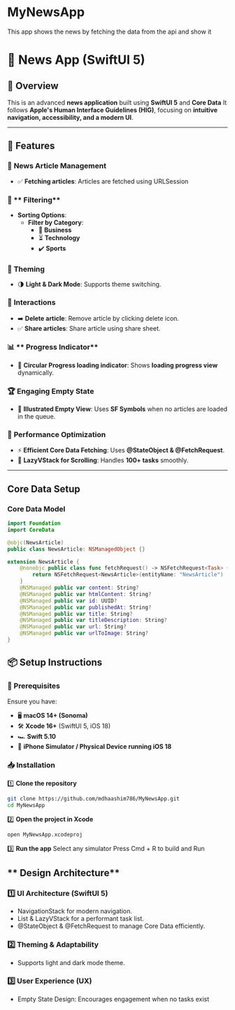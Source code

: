 # MyNewsApp

This app shows the news by fetching the data from the api and show it
# 📌 News App (SwiftUI 5)

## 📖 Overview
This is an advanced **news application** built using **SwiftUI 5** and **Core Data**
It follows **Apple's Human Interface Guidelines (HIG)**, focusing on **intuitive navigation, accessibility, and a modern UI**.

---

## 🚀 Features

### 📝 **News Article Management**
- ✅ **Fetching articles**: Articles are fetched using URLSession

### 🔎 ** Filtering**
- **Sorting Options**:
  - **Filter by Category**:
    - 📍 **Business**
    - ⏳ **Technology**
    - ✔️ **Sports**

### 🎨 **Theming**
- 🌗 **Light & Dark Mode**: Supports theme switching.

### 🤝 **Interactions**
- ➡️ **Delete article**: Remove article by clicking delete icon.
- ✅ **Share articles**: Share article using share sheet.

### 📊 ** Progress Indicator**
- 🔵 **Circular Progress loading indicator**: Shows **loading progress view** dynamically.

### 🏆 **Engaging Empty State**
- 📌 **Illustrated Empty View**: Uses **SF Symbols** when no articles are loaded in the queue.

### 🚀 **Performance Optimization**
- ⚡ **Efficient Core Data Fetching**: Uses **@StateObject & @FetchRequest**.
- 📜 **LazyVStack for Scrolling**: Handles **100+ tasks** smoothly.

---

## **Core Data Setup**

### **Core Data Model**

```swift
import Foundation
import CoreData

@objc(NewsArticle)
public class NewsArticle: NSManagedObject {}

extension NewsArticle {
    @nonobjc public class func fetchRequest() -> NSFetchRequest<Task> {
        return NSFetchRequest<NewsArticle>(entityName: "NewsArticle")
    }
    @NSManaged public var content: String?
    @NSManaged public var htmlContent: String?
    @NSManaged public var id: UUID?
    @NSManaged public var publishedAt: String?
    @NSManaged public var title: String?
    @NSManaged public var titleDescription: String?
    @NSManaged public var url: String?
    @NSManaged public var urlToImage: String?
}
```


## 📦 **Setup Instructions**

### **📌 Prerequisites**
Ensure you have:
- 🖥 **macOS 14+ (Sonoma)**
- 🛠 **Xcode 16+** (SwiftUI 5, iOS 18)
- 🏎 **Swift 5.10**
- 📱 **iPhone Simulator / Physical Device running iOS 18**

### **📥 Installation**
1️⃣ **Clone the repository**  
```sh
git clone https://github.com/mdhaashim786/MyNewsApp.git
cd MyNewsApp
```

2️⃣ **Open the project in Xcode**
```sh
open MyNewsApp.xcodeproj
```

3️⃣ **Run the app**
Select any simulator 
Press Cmd + R to build and Run


## ** Design Architecture**

### 1️⃣  **UI Architecture (SwiftUI 5)**

* NavigationStack for modern navigation.
* List & LazyVStack for a performant task list.
* @StateObject & @FetchRequest to manage Core Data efficiently.

### 2️⃣  **Theming & Adaptability**

* Supports light and dark mode theme.

### 3️⃣  **User Experience (UX)**

* Empty State Design: Encourages engagement when no tasks exist

